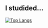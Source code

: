 ## I studided...
[![Top Langs](https://github-readme-stats.vercel.app/api/top-langs/?username=Minkyu0424&langs_count=6)](https://github.com/Minkyu0424/github-readme-stats)

